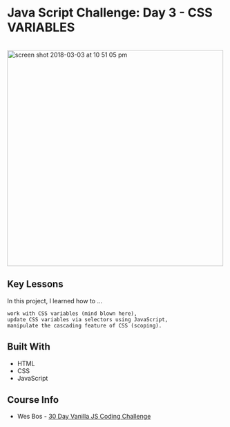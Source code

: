 # Java Script Challenge: Day 3 - CSS VARIABLES
<br>

<img width="500" alt="screen shot 2018-03-03 at 10 51 05 pm" src="https://user-images.githubusercontent.com/24446599/36942394-e9bc7366-1f35-11e8-8bb5-6ae171847263.png">
<br>

## Key Lessons

In this project, I learned how to ...

```
work with CSS variables (mind blown here),
update CSS variables via selectors using JavaScript,
manipulate the cascading feature of CSS (scoping).
```
## Built With

* HTML
* CSS
* JavaScript

## Course Info

* Wes Bos - [30 Day Vanilla JS Coding Challenge](https://javascript30.com/)
